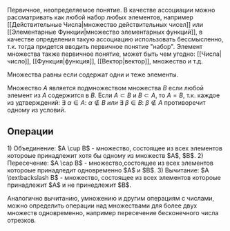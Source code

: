 Первичное, неопределяемое понятие. В качестве ассоциации можно рассматривать как любой набор любых элементов, например [[Действительные Числа|множество действительных чисел]] или [[Элементарные Функции|множество элементарных функций]], в качестве определения такую ассоциацию использовать бессмысленно, т.к. тогда придется вводить первичное понятие "набор". Элемент множества также первичное понятие, может быть чем угодно: [[Числа|число]], [[Функция|функция]], [[Вектор|вектор]], множество и т.д.

Множества равны если содержат одни и теже элементы.

Множество $A$ является подмножеством множества $B$ если любой элемент из $A$ содержится в $B$. Если $A \subset B$ и $B \subset A$, то $A = B$, т.к. каждое из удтверждений: $\exists \ \alpha \in A: \  \alpha \notin B \ или \ \exists \ \beta \in B: \ \beta \notin A$ противоречит одному из условий.

<h2>Операции</h2>
1) Объединение: $A \cup B$ - множество, состоящее из всех элементов котороые принадлежит хотя бы одному из множеств $A$, $B$.
2) Пересечение: $A \cap B$ - множество,состоящее из всех элементов котороые принадледит одновременно $A$ и $B$.
3) Вычитание: $A \textbackslash B$ - множество, состоящее из всех элементов котороые принадлежит $A$ и не принедлежит $B$.

Аналогично вычитанию, умножению и другим операциям с числами, можно определить операции над множествами для более двух множеств одновременно, например пересечение бесконечного числа отрезков.